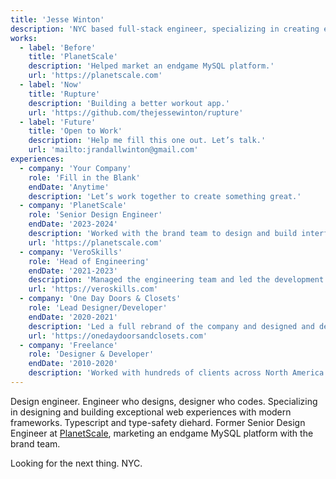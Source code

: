```yaml
---
title: 'Jesse Winton'
description: 'NYC based full-stack engineer, specializing in creating exceptional UI & UX with modern frameworks'
works:
  - label: 'Before'
    title: 'PlanetScale'
    description: 'Helped market an endgame MySQL platform.'
    url: 'https://planetscale.com'
  - label: 'Now'
    title: 'Rupture'
    description: 'Building a better workout app.'
    url: 'https://github.com/thejessewinton/rupture'
  - label: 'Future'
    title: 'Open to Work'
    description: 'Help me fill this one out. Let’s talk.'
    url: 'mailto:jrandallwinton@gmail.com'
experiences:
  - company: 'Your Company'
    role: 'Fill in the Blank'
    endDate: 'Anytime'
    description: 'Let’s work together to create something great.'
  - company: 'PlanetScale'
    role: 'Senior Design Engineer'
    endDate: '2023-2024'
    description: 'Worked with the brand team to design and build interfaces and experiences for planetscale.com. Visit and hit `⌘+K` to see my last project.'
    url: 'https://planetscale.com'
  - company: 'VeroSkills'
    role: 'Head of Engineering'
    endDate: '2021-2023'
    description: 'Managed the engineering team and led the development of the VeroSkills application.'
    url: 'https://veroskills.com'
  - company: 'One Day Doors & Closets'
    role: 'Lead Designer/Developer'
    endDate: '2020-2021'
    description: 'Led a full rebrand of the company and designed and developed a new marketing website.'
    url: 'https://onedaydoorsandclosets.com'
  - company: 'Freelance'
    role: 'Designer & Developer'
    endDate: '2010-2020'
    description: 'Worked with hundreds of clients across North America to brand, design, and build their homes on the web.'
---
```


Design engineer. Engineer who designs, designer who codes. Specializing in designing and building exceptional web experiences with modern frameworks. Typescript and type-safety diehard. Former Senior Design Engineer at [PlanetScale](https://planetscale.com), marketing an endgame MySQL platform with the brand team.

Looking for the next thing. NYC.
